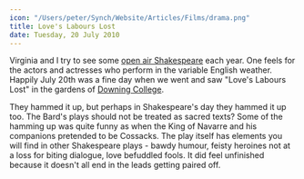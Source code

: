 ```yaml
---
icon: "/Users/peter/Synch/Website/Articles/Films/drama.png"
title: Love's Labours Lost
date: Tuesday, 20 July 2010
---
```

Virginia and I try to see some
[open air Shakespeare](https://www.cambridgeshakespeare.com/)
each year. One feels for the actors and actresses who perform in the variable English weather. Happily July 20th was a fine day when we went and saw "Love's Labours Lost" in the gardens of
[Downing College](http://www.dow.cam.ac.uk/).

They hammed it up, but perhaps in Shakespeare's day they hammed it up too. The Bard's plays should not be treated as sacred texts? Some of the hamming up was quite funny as when the King of Navarre and his companions pretended to be Cossacks. The play itself has elements you will find in other Shakespeare plays - bawdy humour, feisty heroines not at a loss for biting dialogue, love befuddled fools. It did feel unfinished because it doesn't all end in the leads getting paired off.
